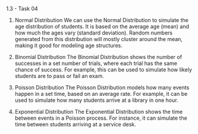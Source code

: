1.3 - Task 04

1. Normal Distribution
We can use the Normal Distribution to simulate the age distribution of students. It is based on the average age (mean) and how much the ages vary (standard deviation). 
Random numbers generated from this distribution will mostly cluster around the mean, making it good for modeling age structures.

2. Binomial Distribution
The Binomial Distribution shows the number of successes in a set number of trials, where each trial has the same chance of success. 
For example, this can be used to simulate how likely students are to pass or fail an exam.

3. Poisson Distribution
The Poisson Distribution models how many events happen in a set time, based on an average rate. 
For example, it can be used to simulate how many students arrive at a library in one hour.

4. Exponential Distribution
The Exponential Distribution shows the time between events in a Poisson process. For instance, it can simulate the time between students arriving at a service desk.